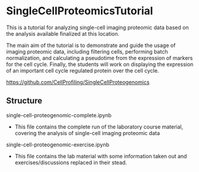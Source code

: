 # SingleCellProteomicsTutorial

This is a tutorial for analyzing single-cell imaging proteomic data based on the analysis available finalized at this location.

The main aim of the tutorial is to demonstrate and guide the usage of imaging proteomic data, including filtering cells, performing batch normalization, and calculating a pseudotime from the expression of markers for the cell cycle. Finally, the students will work on displaying the expression of an important cell cycle regulated protein over the cell cycle.

https://github.com/CellProfiling/SingleCellProteogenomics

## Structure

single-cell-proteogenomic-complete.ipynb
* This file contains the complete run of the laboratory course material, covering the analysis of single-cell imaging proteomic data

single-cell-proteogenomic-exercise.ipynb
* This file contains the lab material with some information taken out and exercises/discussions replaced in their stead.
